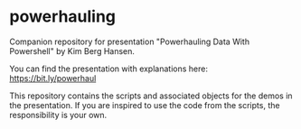# powerhauling
Companion repository for presentation "Powerhauling Data With Powershell" by Kim Berg Hansen.

You can find the presentation with explanations here: https://bit.ly/powerhaul

This repository contains the scripts and associated objects for the demos in the presentation. If you are inspired to use the code from the scripts, the responsibility is your own.
